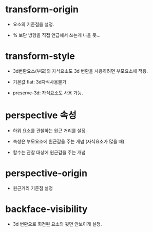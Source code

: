 # transform-origin

- 요소의 기준점을 설정.

- % 보단 방향을 직접 언급해서 쓰는게 나을 듯...

# transform-style

- 3d변환요소(부모)의 자식요소도 3d 변환을 사용하려면 부모요소에 적용.

- 기본값 flat: 3d자식사용불가

- preserve-3d: 자식요소도 사용 가능.


# perspective 속성

- 하위 요소를 관찰하는 원근 거리를 설정.

- 속성은 부모요소에 원근감을 주는 개념 (자식요소가 많을 때)

- 함수는 관찰 대상에 원근감을 주는 개념

# perspective-origin

- 원근거리 기준점 설정

# backface-visibility

- 3d 변환으로 회전된 요소의 뒷면 안보이게 설정.

